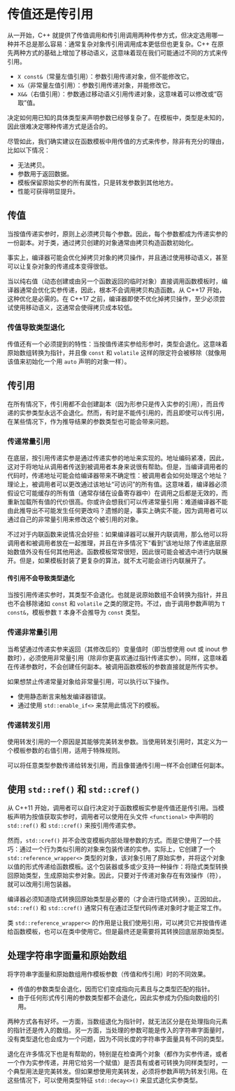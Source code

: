 # 传值还是传引用

从一开始，C++ 就提供了传值调用和传引用调用两种传参方式，但决定选用哪一种并不总是那么容易：通常复杂对象传引用调用成本更低但也更复杂。C++ 在原先两种方式的基础上增加了移动语义，这意味着现在我们可能通过不同的方式来传引用。

- `X const&`（常量左值引用）：参数引用传递对象，但不能修改它。
- `X&`（非常量左值引用）：参数引用传递对象，并能修改它。
- `X&&`（右值引用）：参数通过移动语义引用传递对象，这意味着可以修改或“窃取”值。

决定如何用已知的具体类型来声明参数已经够复杂了。在模板中，类型是未知的，因此很难决定哪种传递方式是适合的。

尽管如此，我们确实建议在函数模板中用传值的方式来传参，除非有充分的理由，比如以下情况：

- 无法拷贝。
- 参数用于返回数据。
- 模板保留原始实参的所有属性，只是转发参数到其他地方。
- 性能可获得明显提升。

## 传值

当按值传递实参时，原则上必须拷贝每个参数。因此，每个参数都成为传递实参的一份副本。对于类，通过拷贝创建的对象通常由拷贝构造函数初始化。

事实上，编译器可能会优化掉拷贝对象的拷贝操作，并且通过使用移动语义，甚至可以让复杂对象的传递成本变得很低。

当以纯右值（动态创建或由另一个函数返回的临时对象）直接调用函数模板时，编译器通常会优化实参传递，因此，根本不会调用拷贝构造函数。从 C++17 开始，这种优化是必需的。在 C++17 之前，编译器即使不优化掉拷贝操作，至少必须尝试使用移动语义，这通常会使得拷贝成本较低。

### 传值导致类型退化

传值还有一个必须提到的特性：当按值传递实参给形参时，类型会退化。这意味着原始数组转换为指针，并且像 `const` 和 `volatile` 这样的限定符会被移除（就像用该值来初始化一个用 `auto` 声明的对象一样）。

## 传引用

在所有情况下，传引用都不会创建副本（因为形参只是传入实参的引用），而且传递的实参类型永远不会退化。然而，有时是不能传引用的，而且即使可以传引用，在某些情况下，作为推导结果的参数类型也可能会带来问题。

### 传递常量引用

在底层，按引用传递实参是通过传递实参的地址来实现的。地址编码紧凑，因此，这对于将地址从调用者传送到被调用者本身来说很有帮助。但是，当编译调用者的代码时，传递地址可能会给编译器带来不确定性：被调用者会如何处理这个地址？理论上，被调用者可以更改通过该地址“可访问”的所有值。这意味着，编译器必须假设它可能缓存的所有值（通常存储在设备寄存器中）在调用之后都是无效的，而重新加载所有值的代价很高。你或许会想我们可以传递常量引用：难道编译器不能由此推导出不可能发生任何更改吗？遗憾的是，事实上确实不能，因为调用者可以通过自己的非常量引用来修改这个被引用的对象。

不过对于内联函数来说情况会好些：如果编译器可以展开内联调用，那么他可以将调用者和被调用者放在一起推理，并且在许多情况下“看到”该地址除了传递底层原始数值外没有任何其他用途。函数模板常常很短，因此很可能会被选中进行内联展开。但是，如果模板封装了更复杂的算法，就不太可能会进行内联展开了。

#### 传引用不会导致类型退化

当按引用传递实参时，其类型不会退化。也就是说原始数组不会转换为指针，并且也不会移除诸如 `const` 和 `volatile` 之类的限定符。不过，由于调用参数声明为 `T const&`，模板参数 `T` 本身不会推导为 `const` 类型。

### 传递非常量引用

当希望通过传递实参来返回（其修改后的）变量值时（即当想使用 out 或 inout 参数时），必须使用非常量引用（除非你更喜欢通过指针传递实参）。同样，这意味着在传递参数时，不会创建任何副本。被调用函数模板的参数直接就是所传实参。

如果想禁止传递常量对象给非常量引用，可以执行以下操作。

- 使用静态断言来触发编译器错误。
- 通过使用 `std::enable_if<>` 来禁用此情况下的模板。

### 传递转发引用

使用转发引用的一个原因是其能够完美转发参数。当使用转发引用时，其定义为一个模板参数的右值引用，适用于特殊规则。

可以将任意类型参数传递给转发引用，而且像普通传引用一样不会创建任何副本。

## 使用 `std::ref()` 和 `std::cref()`

从 C++11 开始，调用者可以自行决定对于函数模板实参是传值还是传引用。当模板声明为按值获取实参时，调用者可以使用在头文件 `<functional>` 中声明的 `std::ref()` 和 `std::cref()` 来按引用传递实参。

然而，`std::cref()` 并不会改变模板内部处理参数的方式。而是它使用了一个技巧：通过一个行为类似引用的对象来包装传递的实参。实际上，它创建了一个 `std::reference_wrapper<>` 类型的对象，该对象引用了原始实参，并将这个对象以值的形式传递给函数模板。这个包装器或多或少支持一种操作：将隐式类型转换回原始类型，生成原始实参对象。因此，只要对于传递对象存在有效操作（符），就可以改用引用包装器。

编译器必须知道隐式转换回原始类型是必要的（才会进行隐式转换）。正因如此，`std::ref()` 和 `std::cref()` 通常只有在通过泛型代码传递对象时才能正常工作。

类 `std::reference_wrapper<>` 的作用是让我们使用引用，可以拷贝它并按值传递给函数模板，也可以在类中使用它。但是最终还是需要将其转换回底层原始类型。

## 处理字符串字面量和原始数组

将字符串字面量和原始数组用作模板参数（传值和传引用）时的不同效果。

- 传值的参数类型会退化，因而它们变成指向元素且与之类型匹配的指针。
- 由于任何形式传引用的参数类型都不会退化，因此实参成为仍指向数组的引用。

两种方式各有好坏。一方面，当数组退化为指针时，就无法区分是在处理指向元素的指针还是传入的数组。另一方面，当处理的参数可能是传入的字符串字面量时，没有类型退化也会成为一个问题，因为不同长度的字符串字面量具有不同的类型。

退化在许多情况下也是有帮助的，特别是在检查两个对象（都作为实参传递，或者一个作为实参传递，并用它给另一个赋值）是否具有或者可转换为同样类型时，一个典型用法是完美转发。但如果想使用完美转发，必须将参数声明为转发引用。在这些情况下，可以使用类型特征 `std::decay<>()` 来显式退化实参类型。
